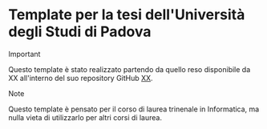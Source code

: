 # Template per la tesi dell'Università degli Studi di Padova

> [!IMPORTANT]
> Questo template è stato realizzato partendo da quello reso disponibile da XX all'interno del suo repository GitHub [XX](example.com).

> [!NOTE]
> Questo template è pensato per il corso di laurea trinenale in Informatica, ma nulla vieta di utilizzarlo per altri corsi di laurea.